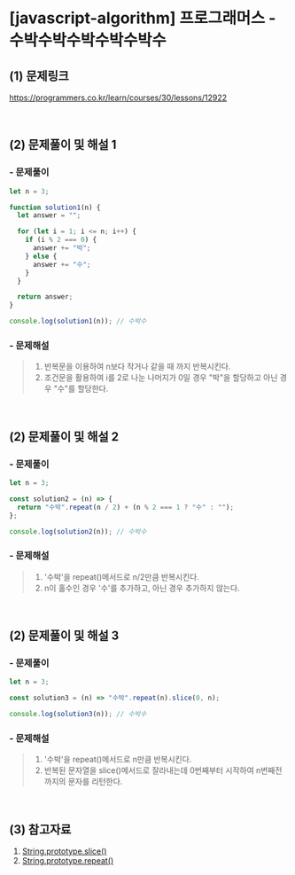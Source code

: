 # [javascript-algorithm] 프로그래머스 - 수박수박수박수박수박수

## (1) 문제링크

<a href="https://programmers.co.kr/learn/courses/30/lessons/12922" target='_blank'>https://programmers.co.kr/learn/courses/30/lessons/12922</a>

<br>

## (2) 문제풀이 및 해설 1

### - 문제풀이

```javascript
let n = 3;

function solution1(n) {
  let answer = "";

  for (let i = 1; i <= n; i++) {
    if (i % 2 === 0) {
      answer += "박";
    } else {
      answer += "수";
    }
  }

  return answer;
}

console.log(solution1(n)); // 수박수
```

### - 문제해설

> 1.  반복문을 이용하여 n보다 작거나 같을 때 까지 반복시킨다.<br>
> 2.  조건문을 활용하여 i를 2로 나눈 나머지가 0일 경우 "박"을 할당하고 아닌 경우 "수"를 할당한다.

<br>

## (2) 문제풀이 및 해설 2

### - 문제풀이

```javascript
let n = 3;

const solution2 = (n) => {
  return "수박".repeat(n / 2) + (n % 2 === 1 ? "수" : "");
};

console.log(solution2(n)); // 수박수
```

### - 문제해설

> 1.  '수박'을 repeat()메서드로 n/2만큼 반복시킨다.<br>
> 2.  n이 홀수인 경우 '수'를 추가하고, 아닌 경우 추가하지 않는다.

<br>

## (2) 문제풀이 및 해설 3

### - 문제풀이

```javascript
let n = 3;

const solution3 = (n) => "수박".repeat(n).slice(0, n);

console.log(solution3(n)); // 수박수
```

### - 문제해설

> 1.  '수박'을 repeat()메서드로 n만큼 반복시킨다.<br>
> 2.  반복된 문자열을 slice()메서드로 잘라내는데 0번째부터 시작하여 n번째전까지의 문자를 리턴한다.

<br>

## (3) 참고자료

1. <a href="https://developer.mozilla.org/ko/docs/Web/JavaScript/Reference/Global_Objects/String/slice" target='_blank'>String.prototype.slice()</a><br>
2. <a href="https://developer.mozilla.org/ko/docs/Web/JavaScript/Reference/Global_Objects/String/repeat" target='_blank'>String.prototype.repeat()</a>
